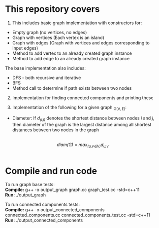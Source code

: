 This repository covers
================================================================================================================

1)  This includes basic graph implementation with constructors for:  
*  Empty graph (no vertices, no edges)
*  Graph with vertices (Each vertex is an island)
*  Graph with edges (Graph with vertices and edges corresponding to input edges)
*  Method to add vertex to an already created graph instance
*  Method to add edge to an already created graph instance

  The base implementation also includes: 
*  DFS - both recursive and iterative
*  BFS
*  Method call to determine if path exists between two nodes

2)  Implementation for finding connected components and printing these

3)  Implementation of the following for a given graph <sub>G(V, E)</sub>:
*  Diameter: If <i>d<sub>(i,j)</sub></i> denotes the shortest distance between nodes <i>i</i> and <i>j</i>, then diameter of the graph is the largest distance among all shortest distances between two nodes in the graph
<br>
<center><i> diam(G) = max<sub>(u,v&isin;V)</sub>d<sub>u,v</sub></i></center>
<br>


Compile and run code
================================================================================================================

To run graph base tests:  
__Compile:__ g++ -o output_graph graph.cc graph_test.cc -std=c++11  
__Run:__ ./output_graph  

To run connected components tests:  
__Compile:__ g++ -o output_connected_components connected_components.cc connected_components_test.cc -std=c++11  
__Run:__ ./output_connected_components
